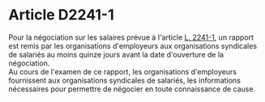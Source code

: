 # Article D2241-1

  
Pour la négociation sur les salaires prévue à l'article [L. 2241-1][1], un rapport est remis par les organisations d'employeurs aux organisations syndicales de salariés au moins quinze jours avant la date d'ouverture de la négociation.   
Au cours de l'examen de ce rapport, les organisations d'employeurs fournissent aux organisations syndicales de salariés, les informations nécessaires pour permettre de négocier en toute connaissance de cause.

 [1]: /affichCodeArticle.do?cidTexte=LEGITEXT000006072050&idArticle=LEGIARTI000006901738&dateTexte=&categorieLien=cid
